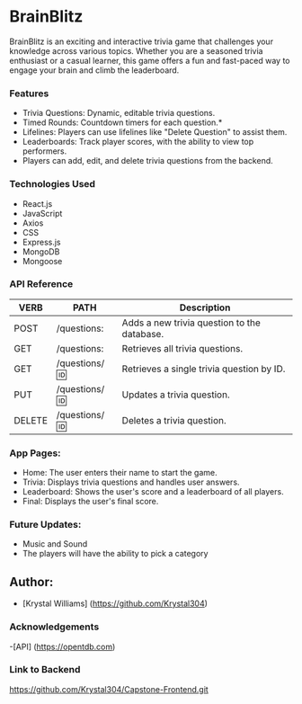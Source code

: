 # BrainBlitz
BrainBlitz is an exciting and interactive trivia game that challenges your knowledge across various topics. Whether you are a seasoned trivia enthusiast or a casual learner, this game offers a fun and fast-paced way to engage your brain and climb the leaderboard.

### Features
* Trivia Questions: Dynamic, editable trivia questions.
* Timed Rounds: Countdown timers for each question.*
* Lifelines: Players can use lifelines like "Delete Question" to assist them.
* Leaderboards: Track player scores, with the ability to view top performers.
* Players can add, edit, and delete trivia questions from the backend.

### Technologies Used
* React.js
* JavaScript
* Axios
* CSS
* Express.js
* MongoDB
* Mongoose

### API Reference 
VERB            |            PATH            | Description
--------------| ----------------| --------------------
POST |  /questions: | Adds a new trivia question to the database.
GET | /questions:  | Retrieves all trivia questions.
GET |  /questions/:id: | Retrieves a single trivia question by ID.
PUT | /questions/:id: | Updates a trivia question.
DELETE | /questions/:id: | Deletes a trivia question.

### App Pages:
* Home: The user enters their name to start the game.
* Trivia: Displays trivia questions and handles user answers.
* Leaderboard: Shows the user's score and a leaderboard of all players.
* Final: Displays the user's final score.

### Future Updates:
* Music and Sound
* The players will have the ability to pick a category

## Author:
- [Krystal Williams] (https://github.com/Krystal304)

### Acknowledgements
-[API] (https://opentdb.com)

### Link to Backend
https://github.com/Krystal304/Capstone-Frontend.git